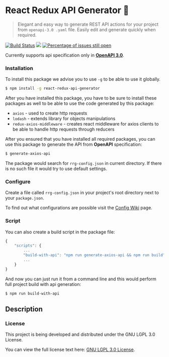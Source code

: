 # React Redux API Generator :lemon:

> Elegant and easy way to generate REST API actions for your project from `openapi-3.0 .yaml` file. Easily edit and generate quickly when required.

[![Build Status](https://travis-ci.org/MarkusBansky/react-redux-generator.svg?branch=master)](https://travis-ci.org/MarkusBansky/react-redux-generator) ![](https://github.com/MarkusBansky/react-redux-generator/workflows/Node%20CI/badge.svg) [![Percentage of issues still open](http://isitmaintained.com/badge/open/MarkusBansky/react-redux-generator.svg)](http://isitmaintained.com/project/MarkusBansky/react-redux-generator)

Currently supports api specification only in [**OpenAPI 3.0**](https://github.com/OAI/OpenAPI-Specification/blob/master/versions/3.0.0.md).

### Installation

To install this package we advise you to use `-g` to be able to use it globally.

```bash
$ npm install -g react-redux-api-generator
```

After you have installed this package, you have to be sure to install these packages as well to be able to use the code generated by this package:

* `axios` - used to create http requests
* `lodash` - extends library for objects manipulations
* `redux-axios-middleware` - creates react middleware for axios clients to be able to handle http requests through reducers

After you ensured that you have installed all required packages, you can use this package to generate the API from **OpenAPI** specification:

```bash
$ generate-axios-api
```

The package would search for `rrg-config.json` in current directory. If there is no such file it would try to use default settings.

### Configure

Create a file called `rrg-config.json` in your project's root directory next to your `package.json`.

To find out what configurations are possible visit the [Config Wiki](https://github.com/MarkusBansky/react-redux-generator/wiki/Configuration-file) page.

### Script

You can also create a build script in the package file:

```javascript
{
    "scripts": {
        ...
        "build-with-api": "npm run generate-axios-api && npm run build"
        ...
    }
}
```

And now you can just run it from a command line and this would perform full project build with api generation:

```bash
$ npm run build-with-api
```

## Description

### License

This project is being developed and distributed under the GNU LGPL 3.0 License.

You can view the full license text here: [GNU LGPL 3.0 License](https://github.com/MarkusBansky/react-redux-generator/blob/master/LICENSE).

